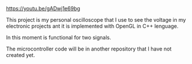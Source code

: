 https://youtu.be/gADwj1e69bg

This project is my personal oscilloscope that I use to see the voltage in my
electronic projects ant it is implemented with OpenGL in C++ lenguage.

In this moment is functional for two signals.

The microcontroller code will be in another repository that I have not created yet.